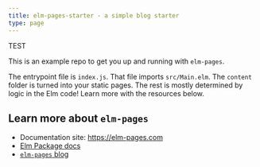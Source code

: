 ```yaml
---
title: elm-pages-starter - a simple blog starter
type: page
---
```


TEST

This is an example repo to get you up and running with `elm-pages`.

The entrypoint file is `index.js`. That file imports `src/Main.elm`. The `content` folder is turned into your static pages. The rest is mostly determined by logic in the Elm code! Learn more with the resources below.

## Learn more about `elm-pages`

- Documentation site: https://elm-pages.com
- [Elm Package docs](https://package.elm-lang.org/packages/dillonkearns/elm-pages/latest/)
- [`elm-pages` blog](https://elm-pages.com/blog)

